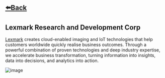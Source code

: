 ## [⬅️Back](./)

## Lexmark Research and Development Corp
[Lexmark](https://www.lexmark.com/en_ph/about-us.html) creates cloud-enabled imaging and IoT technologies that help customers worldwide quickly realise business outcomes. Through a powerful combination of proven technologies and deep industry expertise, we accelerate business transformation, turning information into insights, data into decisions, and analytics into action.

![image](https://github.com/greatcyan/cyrus-baruc-data-analytics-portfolio/assets/95137493/bcd25a13-f7b6-4304-86b9-d526b77e210a)

